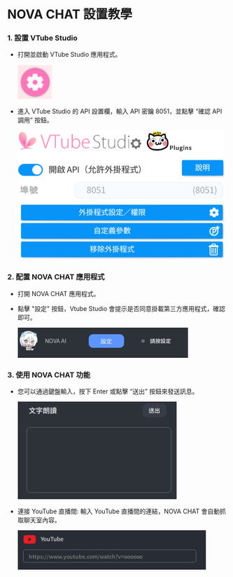 
# NOVA CHAT 設置教學

### 1. 設置 VTube Studio
+ 打開並啟動 VTube Studio 應用程式。

  ![vTube icon](vTube.png)
+ 進入 VTube Studio 的 API 設置欄，輸入 API 密鑰 8051，並點擊 “確認 API 調用” 按鈕。

  ![vTube Setting](vTube-setting.png)
### 2. 配置 NOVA CHAT 應用程式
+ 打開 NOVA CHAT 應用程式。
+ 點擊 "設定" 按鈕，Vtube Studio 會提示是否同意掛載第三方應用程式，確認即可。
  
  ![Nova Setting](Nova-setting.png)
### 3. 使用 NOVA CHAT 功能
+ 您可以通過鍵盤輸入，按下 Enter 或點擊 “送出” 按鈕來發送訊息。

  ![Text Input](text-input.png)
+ 連接 YouTube 直播間: 輸入 YouTube 直播間的連結，NOVA CHAT 會自動抓取聊天室內容。

  ![YT Setting](yt-setting.png)